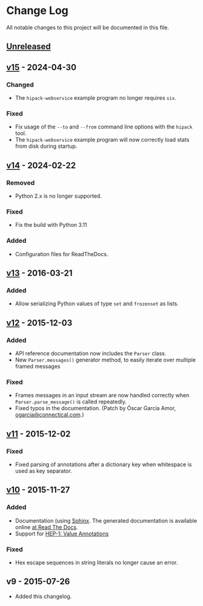 # Change Log
All notable changes to this project will be documented in this file.

## [Unreleased]

## [v15] - 2024-04-30
### Changed
- The `hipack-webservice` example program no longer requires `six`.

### Fixed
- Fix usage of the `--to` and `--from` command line options with the
  `hipack` tool.
- The `hipack-webservice` example program will now correctly load stats
  from disk during startup.

## [v14] - 2024-02-22
### Removed
- Python 2.x is no longer supported.

### Fixed
- Fix the build with Python 3.11

### Added
- Configuration files for ReadTheDocs.

## [v13] - 2016-03-21
### Added
- Allow serializing Python values of type `set` and `frozenset` as lists.

## [v12] - 2015-12-03
### Added
- API reference documentation now includes the `Parser` class.
- New `Parser.messages()` generator method, to easily iterate over multiple framed messages

### Fixed
- Frames messages in an input stream are now handled correctly when
  `Parser.parse_message()` is called repeatedly.
- Fixed typos in the documentation. (Patch by Óscar García Amor, <ogarcia@connectical.com>.)

## [v11] - 2015-12-02
### Fixed
- Fixed parsing of annotations after a dictionary key when whitespace is used
  as key separator.

## [v10] - 2015-11-27
### Added
- Documentation (using [Sphinx](http://sphinx-doc.org/). The generated documentation is available online [at Read The Docs](http://hipack-python.readthedocs.io/en/latest/).
- Support for [HEP-1: Value Annotations](https://github.com/aperezdc/hipack/blob/gh-pages/heps/hep-001.rst)

### Fixed
- Hex escape sequences in string literals no longer cause an error.

## v9 - 2015-07-26
- Added this changelog.

[Unreleased]: https://github.com/aperezdc/hipack-python/compare/v14...HEAD
[v15]: https://github.com/aperezdc/hipack-python/compare/v14...v15
[v14]: https://github.com/aperezdc/hipack-python/compare/v13...v14
[v13]: https://github.com/aperezdc/hipack-python/compare/v12...v13
[v12]: https://github.com/aperezdc/hipack-python/compare/v11...v12
[v11]: https://github.com/aperezdc/hipack-python/compare/v10...v11
[v10]: https://github.com/aperezdc/hipack-python/compare/v9...v10
